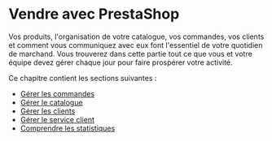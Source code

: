 # Vendre avec PrestaShop

Vos produits, l'organisation de votre catalogue, vos commandes, vos clients et comment vous communiquez avec eux font l'essentiel de votre quotidien de marchand. Vous trouverez dans cette partie tout ce que vous et votre équipe devez gérer chaque jour pour faire prospérer votre activité.

Ce chapitre contient les sections suivantes :

* [Gérer les commandes](gerer-les-commandes/)
* [Gérer le catalogue](gerer-le-catalogue/)
* [Gérer les clients](gerer-les-clients/)
* [Gérer le service client](gerer-le-service-client/)
* [Comprendre les statistiques](comprendre-les-statistiques.md)


